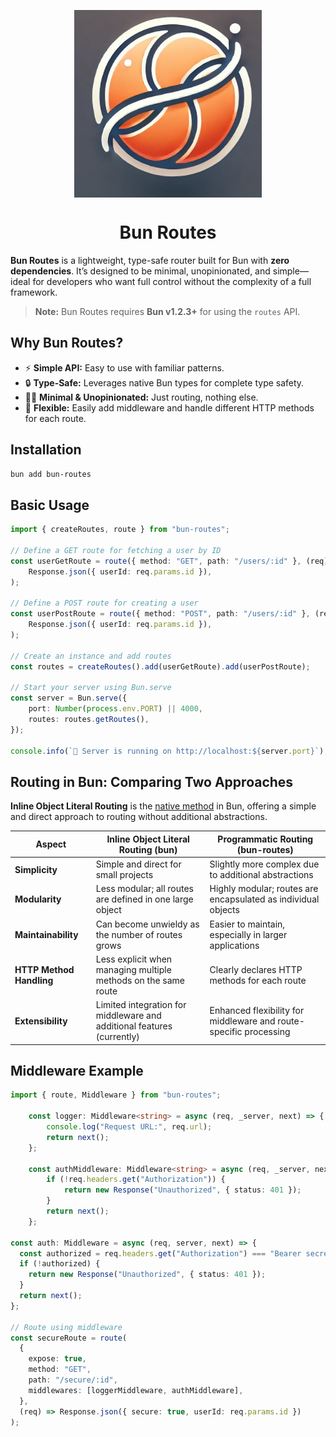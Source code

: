 <p align="center">
    <img src="logo.webp" width="300px" align="center" alt="Bun Routes logo" />
    <h1 align="center">Bun Routes</h1>
</p>

**Bun Routes** is a lightweight, type-safe router built for Bun with **zero dependencies**. It’s designed to be minimal, unopinionated, and simple—ideal for developers who want full control without the complexity of a full framework.

> **Note:** Bun Routes requires **Bun v1.2.3+** for using the `routes` API.

## Why Bun Routes?
- ⚡ **Simple API:** Easy to use with familiar patterns.
- 🔒 **Type-Safe:** Leverages native Bun types for complete type safety.
- 🧘‍♂️ **Minimal & Unopinionated:** Just routing, nothing else.
- 🧩 **Flexible:** Easily add middleware and handle different HTTP methods for each route.

## Installation
```bash
bun add bun-routes
```

## Basic Usage

```typescript
import { createRoutes, route } from "bun-routes";

// Define a GET route for fetching a user by ID
const userGetRoute = route({ method: "GET", path: "/users/:id" }, (req) =>
	Response.json({ userId: req.params.id }),
);

// Define a POST route for creating a user
const userPostRoute = route({ method: "POST", path: "/users/:id" }, (req) =>
	Response.json({ userId: req.params.id }),
);

// Create an instance and add routes
const routes = createRoutes().add(userGetRoute).add(userPostRoute);

// Start your server using Bun.serve
const server = Bun.serve({
	port: Number(process.env.PORT) || 4000,
	routes: routes.getRoutes(),
});

console.info(`🚀 Server is running on http://localhost:${server.port}`);
```

## Routing in Bun: Comparing Two Approaches
**Inline Object Literal Routing** is the [native method](https://bun.sh/docs/api/http#bun-serve) in Bun, offering a simple and direct approach to routing without additional abstractions.

| Aspect                   | Inline Object Literal Routing (bun)                                       | Programmatic Routing (bun-routes)                                    |
|--------------------------|--------------------------------------------------------------------|-----------------------------------------------------------------------------------------------|
| **Simplicity**           | Simple and direct for small projects                               | Slightly more complex due to additional abstractions                                          |
| **Modularity**           | Less modular; all routes are defined in one large object             | Highly modular; routes are encapsulated as individual objects                                 |
| **Maintainability**      | Can become unwieldy as the number of routes grows                    | Easier to maintain, especially in larger applications                                          |
| **HTTP Method Handling** | Less explicit when managing multiple methods on the same route       | Clearly declares HTTP methods for each route                                                  |
| **Extensibility**        | Limited integration for middleware and additional features (currently)           | Enhanced flexibility for middleware and route-specific processing                              |

## Middleware Example
```typescript
import { route, Middleware } from "bun-routes";

	const logger: Middleware<string> = async (req, _server, next) => {
		console.log("Request URL:", req.url);
		return next();
	};

	const authMiddleware: Middleware<string> = async (req, _server, next) => {
		if (!req.headers.get("Authorization")) {
			return new Response("Unauthorized", { status: 401 });
		}
		return next();
	};

const auth: Middleware = async (req, server, next) => {
  const authorized = req.headers.get("Authorization") === "Bearer secret";
  if (!authorized) {
    return new Response("Unauthorized", { status: 401 });
  }
  return next();
};

// Route using middleware
const secureRoute = route(
  {
    expose: true,
    method: "GET",
    path: "/secure/:id",
    middlewares: [loggerMiddleware, authMiddleware],
  },
  (req) => Response.json({ secure: true, userId: req.params.id })
);
```
